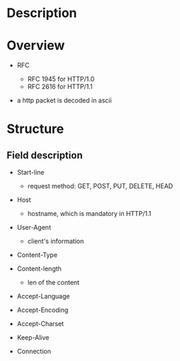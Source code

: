 # Description

# Overview


* RFC
    * RFC 1945 for HTTP/1.0
    * RFC 2616 for HTTP/1.1

* a http packet is decoded in ascii

# Structure

## Field description
* Start-line
    * request method: GET, POST, PUT, DELETE, HEAD

* Host
    * hostname, which is mandatory in HTTP/1.1

* User-Agent
    * client's information

* Content-Type
* Content-length
    * len of the content

* Accept-Language
* Accept-Encoding
* Accept-Charset
* Keep-Alive
* Connection


